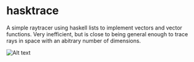 # hasktrace
A simple raytracer using haskell lists to implement vectors and vector functions.
Very inefficient, but is close to being general enough to trace rays in space with an abitrary number of dimensions.

![Alt text](http://i.imgur.com/mIQUCt7.png)
